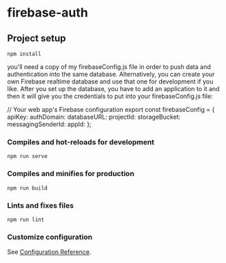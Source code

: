 # firebase-auth

## Project setup

```
npm install
```

you'll need a copy of my firebaseConfig.js file in order to push data and authentication into the same database. Alternatively, you can create your own Firebase realtime database and use that one for development if you like. After you set up the database, you have to add an application to it and then it will give you the credentials to put into your firebaseConfig.js file:

// Your web app's Firebase configuration
export const firebaseConfig = {
apiKey:
authDomain:
databaseURL:
projectId:
storageBucket:
messagingSenderId:
appId:
};

### Compiles and hot-reloads for development

```
npm run serve
```

### Compiles and minifies for production

```
npm run build
```

### Lints and fixes files

```
npm run lint
```

### Customize configuration

See [Configuration Reference](https://cli.vuejs.org/config/).
